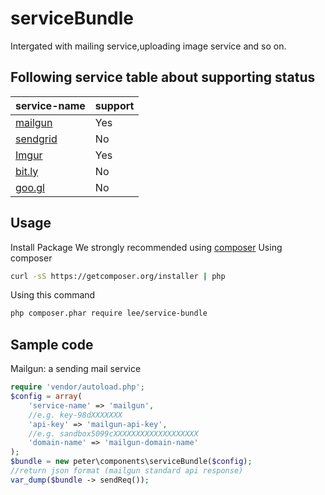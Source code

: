 # serviceBundle
Intergated with mailing service,uploading image service and so on.

## Following service table about supporting status

| service-name|support|
|-------------|-------|
| [mailgun](https://www.mailgun.com/)| Yes   |
| [sendgrid](https://sendgrid.com/)    | No    |
| [Imgur](http://imgur.com/)       | Yes   |
| [bit.ly](https://bitly.com/)      | No    |
| [goo.gl](https://goo.gl/)      | No    |

## Usage
  Install Package
  We strongly recommended using [composer](https://getcomposer.org)
  Using composer
  ```bash
  curl -sS https://getcomposer.org/installer | php
  ```
  Using this command
  ```bash
  php composer.phar require lee/service-bundle
  ```
## Sample code
  Mailgun: a sending mail service
  ```php
  require 'vendor/autoload.php';
  $config = array(
      'service-name' => 'mailgun',
      //e.g. key-98dXXXXXXX
      'api-key' => 'mailgun-api-key',
      //e.g. sandbox5099cXXXXXXXXXXXXXXXXXXX
      'domain-name' => 'mailgun-domain-name'
  );
  $bundle = new peter\components\serviceBundle($config);
  //return json format (mailgun standard api response)
  var_dump($bundle -> sendReq());
  ```
